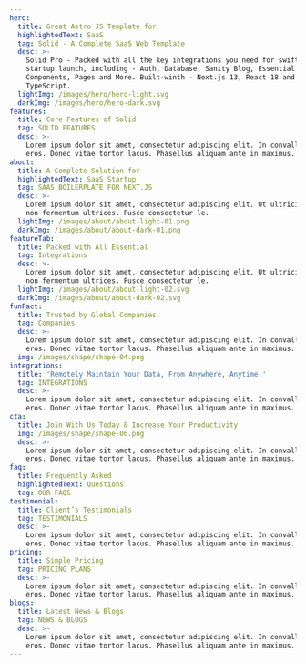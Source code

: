 ```yaml
---
hero:
  title: Great Astro JS Template for
  highlightedText: SaaS
  tag: Solid - A Complete SaaS Web Template
  desc: >-
    Solid Pro - Packed with all the key integrations you need for swift SaaS
    startup launch, including - Auth, Database, Sanity Blog, Essential
    Components, Pages and More. Built-winth - Next.js 13, React 18 and
    TypeScript.
  lightImg: /images/hero/hero-light.svg
  darkImg: /images/hero/hero-dark.svg
features:
  title: Core Features of Solid
  tag: SOLID FEATURES
  desc: >-
    Lorem ipsum dolor sit amet, consectetur adipiscing elit. In convallis tortor
    eros. Donec vitae tortor lacus. Phasellus aliquam ante in maximus.
about:
  title: A Complete Solution for
  highlightedText: SaaS Startup
  tag: SAAS BOILERPLATE FOR NEXT.JS
  desc: >-
    Lorem ipsum dolor sit amet, consectetur adipiscing elit. Ut ultricies lacus
    non fermentum ultrices. Fusce consectetur le.
  lightImg: /images/about/about-light-01.png
  darkImg: /images/about/about-dark-01.png
featureTab:
  title: Packed with All Essential
  tag: Integrations
  desc: >-
    Lorem ipsum dolor sit amet, consectetur adipiscing elit. Ut ultricies lacus
    non fermentum ultrices. Fusce consectetur le.
  lightImg: /images/about/about-light-02.svg
  darkImg: /images/about/about-dark-02.svg
funFact:
  title: Trusted by Global Companies.
  tag: Companies
  desc: >-
    Lorem ipsum dolor sit amet, consectetur adipiscing elit. In convallis tortor
    eros. Donec vitae tortor lacus. Phasellus aliquam ante in maximus.
  img: /images/shape/shape-04.png
integrations:
  title: 'Remotely Maintain Your Data, From Anywhere, Anytime.'
  tag: INTEGRATIONS
  desc: >-
    Lorem ipsum dolor sit amet, consectetur adipiscing elit. In convallis tortor
    eros. Donec vitae tortor lacus. Phasellus aliquam ante in maximus.
cta:
  title: Join With Us Today & Increase Your Productivity
  img: /images/shape/shape-06.png
  desc: >-
    Lorem ipsum dolor sit amet, consectetur adipiscing elit. In convallis tortor
    eros. Donec vitae tortor lacus. Phasellus aliquam ante in maximus.
faq:
  title: Frequently Asked
  highlightedText: Questions
  tag: OUR FAQS
testimonial:
  title: Client’s Testimonials
  tag: TESTIMONIALS
  desc: >-
    Lorem ipsum dolor sit amet, consectetur adipiscing elit. In convallis tortor
    eros. Donec vitae tortor lacus. Phasellus aliquam ante in maximus.
pricing:
  title: Simple Pricing
  tag: PRICING PLANS
  desc: >-
    Lorem ipsum dolor sit amet, consectetur adipiscing elit. In convallis tortor
    eros. Donec vitae tortor lacus. Phasellus aliquam ante in maximus.
blogs:
  title: Latest News & Blogs
  tag: NEWS & BLOGS
  desc: >-
    Lorem ipsum dolor sit amet, consectetur adipiscing elit. In convallis tortor
    eros. Donec vitae tortor lacus. Phasellus aliquam ante in maximus.
---
```



